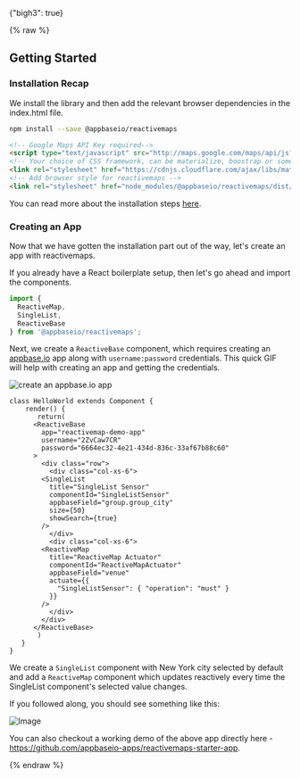 {"bigh3": true}

{% raw %}

## Getting Started

### Installation Recap

We install the library and then add the relevant browser dependencies in the index.html file.

```sh
npm install --save @appbaseio/reactivemaps
```

```html
<!-- Google Maps API Key required-->
<script type="text/javascript" src="http://maps.google.com/maps/api/js?key=Your_key_here"></script>
<!-- Your choice of CSS framework, can be materialize, boostrap or something else -->
<link rel="stylesheet" href="https://cdnjs.cloudflare.com/ajax/libs/materialize/0.98.0/css/materialize.min.css">
<!-- Add browser style for reactivemaps -->
<link rel="stylesheet" href="node_modules/@appbaseio/reactivemaps/dist/css/style.min.css">
```

You can read more about the installation steps [here](http://opensource.appbase.io/reactivemaps-manual/v1/getting-started/Installation.html).

### Creating an App

Now that we have gotten the installation part out of the way, let's create an app with reactivemaps.

If you already have a React boilerplate setup, then let's go ahead and import the components.

```javascript
import {
  ReactiveMap,
  SingleList,
  ReactiveBase
} from '@appbaseio/reactivemaps';
```

Next, we create a `ReactiveBase` component, which requires creating an [appbase.io](https://appbase.io) app along with `username:password` credentials. This quick GIF will help with creating an app and getting the credentials.  

![create an appbase.io app](https://i.imgur.com/Y6HiHnJ.gif)

```
class HelloWorld extends Component {
    render() {
       return(
	  <ReactiveBase
	    app="reactivemap-demo-app"
	    username="2ZvCaw7CR"
	    password="6664ec32-4e21-434d-836c-33af67b88c60"
	  >
	    <div class="row">
	      <div class="col-xs-6">
		<SingleList
		  title="SingleList Sensor"
		  componentId="SingleListSensor"
		  appbaseField="group.group_city"
		  size={50}
		  showSearch={true}
		/>
	      </div>
	      <div class="col-xs-6">
		<ReactiveMap
		  title="ReactiveMap Actuator"
		  componentId="ReactiveMapActuator"
		  appbaseField="venue"
		  actuate={{
		    "SingleListSensor": { "operation": "must" }
		  }}
		/>
	      </div>
	    </div>
	  </ReactiveBase>
       )
   }
}
```

We create a `SingleList` component with New York city selected by default and add a `ReactiveMap` component which updates reactively every time the SingleList component's selected value changes.

If you followed along, you should see something like this:

![Image](https://i.imgur.com/Xj9GIgs.png)

You can also checkout a working demo of the above app directly here - https://github.com/appbaseio-apps/reactivemaps-starter-app.

{% endraw %}
